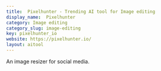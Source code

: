 ```yaml
---
title:  Pixelhunter - Trending AI tool for Image editing
display_name:  Pixelhunter
category: Image editing
category_slug: image-editing
key: pixelhunter_io
website: https://pixelhunter.io/
layout: aitool
---
```


An image resizer for social media.
